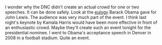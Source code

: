 I wonder why the DNC didn't create an actual crowd for one or two speeches. It can be done safely. Look at the <a href="https://www.youtube.com/watch?v=8P3X9AiN8E4">eulogy</a> Barack Obama gave for John Lewis. The audience was very much part of the event. I think last night's keynote by Kamala Harris would have been more effective in front of an enthusiastic crowd. Maybe they'll create such an event tonight for the presidential nominee. I went to Obama's acceptance speech in Denver in 2008 in a football stadium. Quite an event. 

